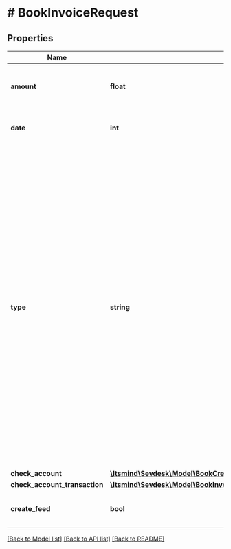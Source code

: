 # # BookInvoiceRequest

## Properties

Name | Type | Description | Notes
------------ | ------------- | ------------- | -------------
**amount** | **float** | Amount which should be booked. Can also be a partial amount. |
**date** | **int** | The booking date. Most likely the current date. |
**type** | **string** | Define a type for the booking.&lt;br&gt;      The following type abbreviations are available (abbreviation &lt;-&gt; meaning).&lt;br&gt;      &lt;ul&gt;      &lt;li&gt;N &lt;-&gt; Normal booking / partial booking&lt;/li&gt;      &lt;li&gt;CB &lt;-&gt; Reduced amount due to discount (skonto)&lt;/li&gt;      &lt;li&gt;CF &lt;-&gt; Reduced/Higher amount due to currency fluctuations&lt;/li&gt;      &lt;li&gt;O &lt;-&gt; Reduced/Higher amount due to other reasons&lt;/li&gt;      &lt;li&gt;OF &lt;-&gt; Higher amount due to reminder charges&lt;/li&gt;      &lt;li&gt;MTC &lt;-&gt; Reduced amount due to the monetary traffic costs&lt;/li&gt;      &lt;/ul&gt; |
**check_account** | [**\Itsmind\Sevdesk\Model\BookCreditNoteRequestCheckAccount**](BookCreditNoteRequestCheckAccount.md) |  |
**check_account_transaction** | [**\Itsmind\Sevdesk\Model\BookInvoiceRequestCheckAccountTransaction**](BookInvoiceRequestCheckAccountTransaction.md) |  | [optional]
**create_feed** | **bool** | Determines if a feed is created for the booking process. | [optional]

[[Back to Model list]](../../README.md#models) [[Back to API list]](../../README.md#endpoints) [[Back to README]](../../README.md)
